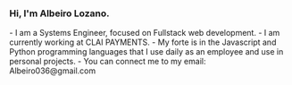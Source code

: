 <h3>Hi, I'm Albeiro Lozano.</h3>
- I am a Systems Engineer, focused on Fullstack web development.
- I am currently working at CLAI PAYMENTS.
- My forte is in the Javascript and Python programming languages that I use daily as an employee and use in personal projects.
- You can connect me to my email: Albeiro036@gmail.com
